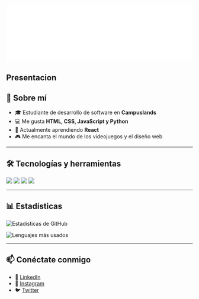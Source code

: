 
![Banner](/image/CampusLogo-D-tNsIok.png) <!-- Aquí puedes poner un banner -->
## Presentacion

## 🚀 Sobre mí
- 🎓 Estudiante de desarrollo de software en **Campuslands**  
- 💻 Me gusta **HTML, CSS, JavaScript y Python**  
- 🌱 Actualmente aprendiendo **React**  
- 🎮 Me encanta el mundo de los videojuegos y el diseño web  

---

## 🛠️ Tecnologías y herramientas
<p align="left">
  <img src="https://img.shields.io/badge/HTML5-E34F26?style=for-the-badge&logo=html5&logoColor=white"/>
  <img src="https://img.shields.io/badge/CSS3-1572B6?style=for-the-badge&logo=css3&logoColor=white"/>
  <img src="https://img.shields.io/badge/JavaScript-323330?style=for-the-badge&logo=javascript&logoColor=F7DF1E"/>
  <img src="https://img.shields.io/badge/Python-3776AB?style=for-the-badge&logo=python&logoColor=white"/>
</p>

---

## 📊 Estadísticas
![Estadísticas de GitHub](https://github-readme-stats.vercel.app/api?username=corredor29&show_icons=true&theme=radical)

![Lenguajes más usados](https://github-readme-stats.vercel.app/api/top-langs/?username=corredor29&layout=compact&theme=radical)

---

## 📫 Conéctate conmigo
- 💼 [LinkedIn](https://linkedin.com/in/tuusuario)  
- 📸 [Instagram](https://instagram.com/tuusuario)  
- 🐦 [Twitter](https://twitter.com/tuusuario)
